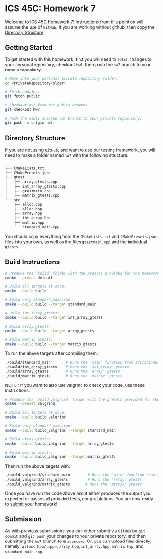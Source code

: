 # ICS 45C: Homework 7

Welcome to ICS 45C Homework 7! Instructions from this point on will assume the use of `GitHub`.
If you are working without github, then copy the [Directory Structure](#directory-structure).

## Getting Started

To get started with this homework, first you will need to `fetch` changes to your personal repository,
checkout `hw7`, then push the `hw7` branch to your remote repository.

```bash
# Move into your personal private repository folder:
cd <PrivateRepositoryFolder>

# Fetch updates:
git fetch public

# Checkout hw7 from the public branch:
git checkout hw7

# Push the newly checked out branch to your private repository:
git push -u origin hw7
```

## Directory Structure

If you are not using `GitHub`, and want to use our testing framework, you will need to make a folder
named `hw7` with the following structure:

```bash
.
├── CMakeLists.txt
├── CMakePresets.json
├── gtest
│   ├── array_gtests.cpp
│   ├── int_array_gtests.cpp
│   ├── gtestmain.cpp
│   └── matrix_gtests.cpp
└── src
    ├── alloc.cpp
    ├── alloc.hpp
    ├── array.hpp
    ├── int_array.hpp
    ├── matrix.hpp
    └── standard_main.cpp
```

You should copy everything from the `CMakeLists.txt` and `CMakePresets.json` files into your own,
as well as the files `gtestmain.cpp` and the individual `gtests`.

## Build Instructions

```bash
# Produce the `build` folder with the presets provided for the homework:
cmake --preset default

# Build all targets at once:
cmake --build build

# Build only standard_main.cpp:
cmake --build build --target standard_main

# Build int_array gtests:
cmake --build build --target int_array_gtests

# Build array gtests:
cmake --build build --target array_gtests

# Build matrix gtests:
cmake --build build --target matrix_gtests
```

To run the above targets after compiling them:

```bash
./build/standard_main       # Runs the 'main' function from src/standard_main.cpp
./build/int_array_gtests    # Runs the 'int_array' gtests
./build/array_gtests        # Runs the 'array' gtests
./build/matrix_gtests       # Runs the 'matrix' gtests
```

NOTE : If you want to also use valgrind to check your code, use these instructions:

```bash
# Produce the `build_valgrind` folder with the presets provided for the homework:
cmake --preset valgrind

# Build all targets at once:
cmake --build build_valgrind

# Build only standard_main.cpp:
cmake --build build_valgrind --target standard_main

# Build array gtests:
cmake --build build_valgrind --target array_gtests

# Build matrix gtests:
cmake --build build_valgrind --target matrix_gtests
```

Then run the above targets with:

```bash
./build_valgrind/standard_main        # Runs the 'main' function from src/standard_main.cpp
./build_valgrind/array_gtests         # Runs the 'array' gtests
./build_valgrind/matrix_gtests       # Runs the 'matrix' gtests
```

Once you have run the code above and it either produces the output you expected or passes
all provided tests, congratulations! You are now ready to [submit](#submission) your homework!

## Submission

As with previous submissions, you can either submit via `GitHub` by `git commit` and `git push` your
changes to your private repository, and then submitting the `hw7` branch to `Gradescope`. Or, you can
upload files directly, namely: `alloc<.hpp/.cpp>`, `array.hpp`, `int_array.hpp`,
`matrix.hpp`, and `standard_main.cpp`.
